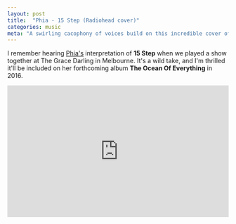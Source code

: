 ```yaml
---
layout: post
title:  "Phia - 15 Step (Radiohead cover)"
categories: music
meta: "A swirling cacophony of voices build on this incredible cover of 15 Step from In Rainbows."
---
```


I remember hearing [Phia's](https://phia.bandcamp.com/) interpretation of **15 Step** when we played a show together at The Grace Darling in Melbourne. It's a wild take, and I'm thrilled it'll be included on her forthcoming album **The Ocean Of Everything** in 2016.

<iframe width="100%" height="300" scrolling="no" frameborder="no" src="https://w.soundcloud.com/player/?url=https%3A//api.soundcloud.com/tracks/223822907&amp;auto_play=false&amp;hide_related=false&amp;show_comments=true&amp;show_user=true&amp;show_reposts=false&amp;visual=true"></iframe>